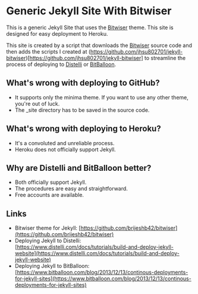 # Generic Jekyll Site With Bitwiser

This is a generic Jekyll Site that uses the [Bitwiser](https://github.com/brijeshb42/bitwiser) theme.  This site is designed for easy deployment to Heroku.

This site is created by a script that downloads the [Bitwiser](https://github.com/brijeshb42/bitwiser) source code and then adds the scripts I created at (https://github.com/jhsu802701/jekyll-bitwiser)[https://github.com/jhsu802701/jekyll-bitwiser] to streamline the process of deploying to [Distelli](https://www.distelli.com/) or [BitBalloon](https://www.bitballoon.com).

## What's wrong with deploying to GitHub?
* It supports only the minima theme.  If you want to use any other theme, you're out of luck.
* The _site directory has to be saved in the source code.

## What's wrong with deploying to Heroku?
* It's a convoluted and unreliable process.
* Heroku does not officially support Jekyll.

## Why are Distelli and BitBalloon better?
* Both officially support Jekyll.
* The procedures are easy and straightforward.
* Free accounts are available.

## Links
* Bitwiser theme for Jekyll: [https://github.com/brijeshb42/bitwiser](https://github.com/brijeshb42/bitwiser)
* Deploying Jekyll to Distelli: [https://www.distelli.com/docs/tutorials/build-and-deploy-jekyll-website](https://www.distelli.com/docs/tutorials/build-and-deploy-jekyll-website)
* Deploying Jekyll to BitBalloon: [https://www.bitballoon.com/blog/2013/12/13/continous-deployments-for-jekyll-sites](https://www.bitballoon.com/blog/2013/12/13/continous-deployments-for-jekyll-sites)
